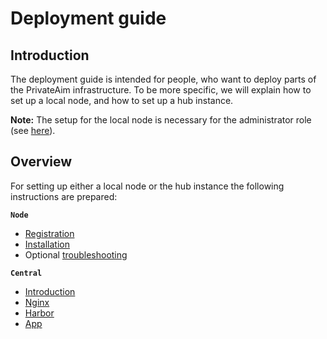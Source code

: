# Deployment guide

## Introduction
The deployment guide is intended for people, who want to deploy parts of the PrivateAim infrastructure.
To be more specific, we will explain how to set up a local node, and how to set up a hub instance.

**Note:** The setup for the local node is necessary for the administrator role (see [here](./node-registration)).

## Overview
For setting up either a local node or the hub instance the following instructions are prepared:

**``Node``**
- [Registration](./node-registration)
- [Installation](./node-installation)
- Optional [troubleshooting](./node-troubleshooting)

**`Central`**
- [Introduction](./central-introduction)
- [Nginx](./central-nginx)
- [Harbor](./central-harbor)
- [App](./central-app)
